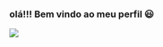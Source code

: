 ### olá!!! Bem vindo ao meu perfil 😃

![](https://media.tenor.com/GTcT7HODLRgAAAAC/smiling-cat-creepy-cat.gif)
